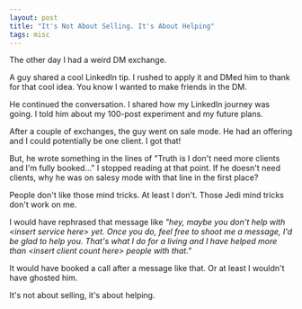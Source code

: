 ```yaml
---
layout: post
title: "It's Not About Selling. It's About Helping"
tags: misc
---
```


The other day I had a weird DM exchange.

A guy shared a cool LinkedIn tip. I rushed to apply it and DMed him to thank for that cool idea. You know I wanted to make friends in the DM.

He continued the conversation. I shared how my LinkedIn journey was going. I told him about my 100-post experiment and my future plans.

After a couple of exchanges, the guy went on sale mode. He had an offering and I could potentially be one client. I got that!

But, he wrote something in the lines of "Truth is I don't need more clients and I'm fully booked..." I stopped reading at that point. If he doesn't need clients, why he was on salesy mode with that line in the first place?

People don't like those mind tricks. At least I don't. Those Jedi mind tricks don't work on me.

I would have rephrased that message like _"hey, maybe you don't help with \<insert service here\> yet. Once you do, feel free to shoot me a message, I'd be glad to help you. That's what I do for a living and I have helped more than \<insert client count here\> people with that."_

It would have booked a call after a message like that. Or at least I wouldn't have ghosted him.

It's not about selling, it's about helping.
